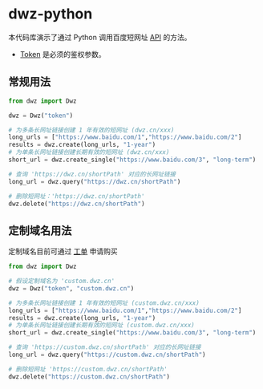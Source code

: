 # dwz-python

本代码库演示了通过 Python 调用百度短网址 [API](https://dwz.cn/console/apidoc/v3) 的方法。

* [Token](https://console.bce.baidu.com/dwz/#/dwz/token) 是必须的鉴权参数。

## 常规用法
```python
from dwz import Dwz

dwz = Dwz("token")

# 为多条长网址链接创建 1 年有效的短网址 (dwz.cn/xxx)
long_urls = ["https://www.baidu.com/1","https://www.baidu.com/2"]
results = dwz.create(long_urls, "1-year")
# 为单条长网址链接创建长期有效的短网址 (dwz.cn/xxx)
short_url = dwz.create_single("https://www.baidu.com/3", "long-term")

# 查询 'https://dwz.cn/shortPath' 对应的长网址链接
long_url = dwz.query("https://dwz.cn/shortPath")

# 删除短网址：'https://dwz.cn/shortPath'
dwz.delete("https://dwz.cn/shortPath")
```
## 定制域名用法
定制域名目前可通过 [工单](https://ticket.bce.baidu.com/#/ticket/create~productId=188&questionId=706&channel=2) 申请购买
```python
from dwz import Dwz

# 假设定制域名为 'custom.dwz.cn'
dwz = Dwz("token", "custom.dwz.cn")

# 为多条长网址链接创建 1 年有效的短网址 (custom.dwz.cn/xxx)
long_urls = ["https://www.baidu.com/1","https://www.baidu.com/2"]
results = dwz.create(long_urls, "1-year")
# 为单条长网址链接创建长期有效的短网址 (custom.dwz.cn/xxx)
short_url = dwz.create_single("https://www.baidu.com/3", "long-term")

# 查询 'https://custom.dwz.cn/shortPath' 对应的长网址链接
long_url = dwz.query("https://custom.dwz.cn/shortPath")

# 删除短网址 'https://custom.dwz.cn/shortPath'
dwz.delete("https://custom.dwz.cn/shortPath")
```